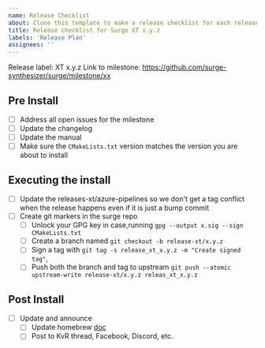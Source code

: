 ```yaml
---
name: Release Checklist
about: Clone this template to make a release checklist for each release
title: Release checklist for Surge XT x.y.z
labels: 'Release Plan'
assignees: ''
---
```


Release label: XT x.y.z
Link to milestone: https://github.com/surge-synthesizer/surge/milestone/xx

## Pre Install

- [ ] Address all open issues for the milestone
- [ ] Update the changelog
- [ ] Update the manual
- [ ] Make sure the `CMakeLists.txt` version matches the version you are about to install

## Executing the install

- [ ] Update the releases-xt/azure-pipelines so we don't get a tag conflict when the release happens even 
      if it is just a bump commit
- [ ] Create git markers in the surge repo
  - [ ] Unlock your GPG key in case,running `gpg --output x.sig --sign CMakeLists.txt` 
  - [ ] Create a branch named `git checkout -b release-xt/x.y.z`
  - [ ] Sign a tag with `git tag -s release_xt_x.y.z -m "Create signed tag"`, 
  - [ ] Push both the branch and tag to upstream `git push --atomic upstream-write release-xt/x.y.z releas_xt_x.y.z` 

## Post Install

- [ ] Update and announce
   - [ ] Update homebrew [doc](https://github.com/surge-synthesizer/surge/tree/master/doc) 
   - [ ] Post to KvR thread, Facebook, Discord, etc.
